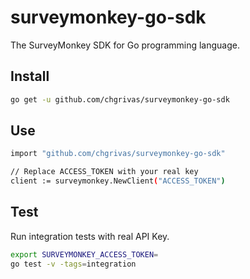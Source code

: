 # surveymonkey-go-sdk
The SurveyMonkey SDK for Go programming language.

## Install

```bash
go get -u github.com/chgrivas/surveymonkey-go-sdk
```

## Use

```bash
import "github.com/chgrivas/surveymonkey-go-sdk"

// Replace ACCESS_TOKEN with your real key
client := surveymonkey.NewClient("ACCESS_TOKEN")
```
## Test

Run integration tests with real API Key.
```bash
export SURVEYMONKEY_ACCESS_TOKEN=
go test -v -tags=integration
```